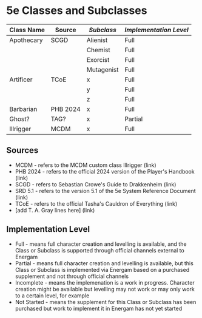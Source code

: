 # 5e Classes and Subclasses #

| **Class Name** | **Source**    | *Subclass* | *Implementation Level* |
|------------|-----------|----------|----------------------|
| Apothecary | SCGD      | Alienist | Full                 |
|            |           | Chemist  | Full                 |
|            |           | Exorcist | Full                 |
|            |           | Mutagenist| Full |      
| Artificer  | TCoE      | x        | Full                 |
|            |           | y        | Full                 |
|            |           | z        | Full                 |
| Barbarian  | PHB 2024  | x        | Full                 |
| Ghost?     | TAG?      | x        | Partial              | 
| Illrigger  | MCDM      | x        | Full                 |


## Sources ##
- MCDM - refers to the MCDM custom class Illrigger (link)
- PHB 2024 - refers to the official 2024 version of the Player's Handbook (link)
- SCGD - refers to Sebastian Crowe's Guide to Drakkenheim (link)
- SRD 5.1 - refers to the version 5.1 of the 5e System Reference Document (link)
- TCoE - refers to the official Tasha's Cauldron of Everything (link)
- [add T. A. Gray lines here]  (link)

## Implementation Level ##
- Full - means full character creation and levelling is available, and the Class or Subclass is supported through official channels external to Energam
- Partial - means full character creation and levelling is available, but this Class or Subclass is implemented via Energam based on a purchased supplement and not through official channels
- Incomplete - means the implemenation is a work in progress. Character creation might be available but levelling may not work or may only work to a certain level, for example
- Not Started - means the supplement for this Class or Subclass has been purchased but work to implement it in Energam has not yet started

